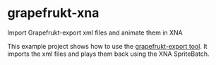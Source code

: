 # grapefrukt-xna
Import Grapefrukt-export xml files and animate them in XNA

This example project shows how to use the [grapefrukt-export tool](https://github.com/grapefrukt/grapefrukt-export). It imports the xml files and plays them back using the XNA SpriteBatch.
